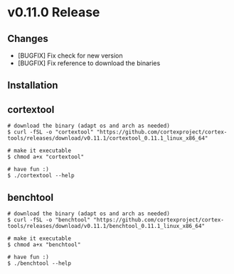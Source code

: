 # v0.11.0 Release

## Changes

* [BUGFIX] Fix check for new version
* [BUGFIX] Fix reference to download the binaries

## Installation

## cortextool

```console
# download the binary (adapt os and arch as needed)
$ curl -fSL -o "cortextool" "https://github.com/cortexproject/cortex-tools/releases/download/v0.11.1/cortextool_0.11.1_linux_x86_64"

# make it executable
$ chmod a+x "cortextool"

# have fun :)
$ ./cortextool --help
```

## benchtool

```console
# download the binary (adapt os and arch as needed)
$ curl -fSL -o "benchtool" "https://github.com/cortexproject/cortex-tools/releases/download/v0.11.1/benchtool_0.11.1_linux_x86_64"

# make it executable
$ chmod a+x "benchtool"

# have fun :)
$ ./benchtool --help
```
